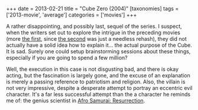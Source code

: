 +++
date = 2013-02-21
title = "Cube Zero (2004)"
[taxonomies]
tags = ['2013-movie', 'average']
categories = ['movies']
+++

A rather disappointing, and possibly last, sequel of the series. I
suspect, when the writers set out to explore the intrigue in the
preceding movies (more [the first], since [the second] was just a
needless rehash), they did not actually have a solid idea how to explain
it... the actual purpose of the Cube. It is sad. Surely one could setup
brainstorming sessions about these things, especially if you are going
to spend a few million?

Well, the execution in this case is not disgusting bad, and there is
okay acting, but the fascination is largely gone, and the excuse of an
explanation is merely a passing reference to patriotism and religion.
Also, the villain is not very impressive, despite a desperate attempt to
portray an eccentric evil character. It's a far less successful attempt
than the a character he reminds me of: the genius scientist in [Afro
Samurai: Resurrection].

  [the first]: @/cube-1997.md
  [the second]: @/cube-2-hypercube.md
  [Afro Samurai: Resurrection]: @/afro-samurai-resurrection-2009.md
